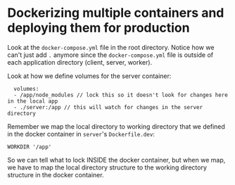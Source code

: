# Dockerizing multiple containers and deploying them for production

Look at the `docker-compose.yml` file in the root directory. Notice how we can't just add `.` anymore since the `docker-compose.yml` file is outside of each application directory (client, server, worker).

Look at how we define volumes for the server container:
```
  volumes:
  - /app/node_modules // lock this so it doesn't look for changes here in the local app
  - ./server:/app // this will watch for changes in the server directory
```
Remember we map the local directory to working directory that we defined in the docker container in `server`'s `Dockerfile.dev`:
```
WORKDIR '/app'
```
So we can tell what to lock INSIDE the docker container, but when we map, we have to map the local directory structure to the working directory structure in the docker container.